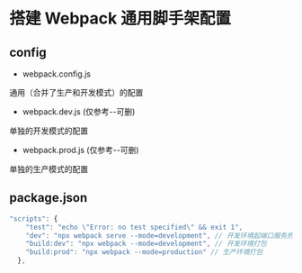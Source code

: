 # 搭建 Webpack 通用脚手架配置

## config

- webpack.config.js

通用（合并了生产和开发模式）的配置

- webpack.dev.js (仅参考--可删)

单独的开发模式的配置

- webpack.prod.js (仅参考--可删)

单独的生产模式的配置

## package.json

```js
"scripts": {
    "test": "echo \"Error: no test specified\" && exit 1",
    "dev": "npx webpack serve --mode=development", // 开发环境起端口服务热更新调试
    "build:dev": "npx webpack --mode=development", // 开发环境打包
    "build:prod": "npx webpack --mode=production" // 生产环境打包
  },
```

